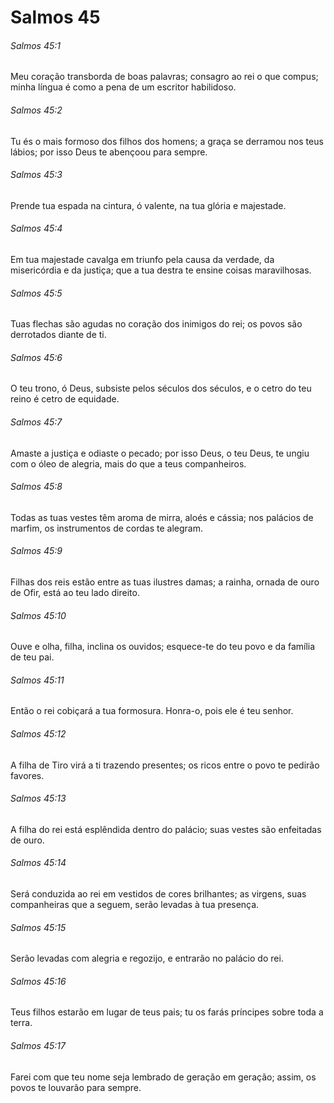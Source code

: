 # Salmos 45

###### Salmos 45:1

Meu coração transborda de boas palavras; consagro ao rei o que compus; minha língua é como a pena de um escritor habilidoso.

###### Salmos 45:2

Tu és o mais formoso dos filhos dos homens; a graça se derramou nos teus lábios; por isso Deus te abençoou para sempre.

###### Salmos 45:3

Prende tua espada na cintura, ó valente, na tua glória e majestade.

###### Salmos 45:4

Em tua majestade cavalga em triunfo pela causa da verdade, da misericórdia e da justiça; que a tua destra te ensine coisas maravilhosas.

###### Salmos 45:5

Tuas flechas são agudas no coração dos inimigos do rei; os povos são derrotados diante de ti.

###### Salmos 45:6

O teu trono, ó Deus, subsiste pelos séculos dos séculos, e o cetro do teu reino é cetro de equidade.

###### Salmos 45:7

Amaste a justiça e odiaste o pecado; por isso Deus, o teu Deus, te ungiu com o óleo de alegria, mais do que a teus companheiros.

###### Salmos 45:8

Todas as tuas vestes têm aroma de mirra, aloés e cássia; nos palácios de marfim, os instrumentos de cordas te alegram.

###### Salmos 45:9

Filhas dos reis estão entre as tuas ilustres damas; a rainha, ornada de ouro de Ofir, está ao teu lado direito.

###### Salmos 45:10

Ouve e olha, filha, inclina os ouvidos; esquece-te do teu povo e da família de teu pai.

###### Salmos 45:11

Então o rei cobiçará a tua formosura. Honra-o, pois ele é teu senhor.

###### Salmos 45:12

A filha de Tiro virá a ti trazendo presentes; os ricos entre o povo te pedirão favores.

###### Salmos 45:13

A filha do rei está esplêndida dentro do palácio; suas vestes são enfeitadas de ouro.

###### Salmos 45:14

Será conduzida ao rei em vestidos de cores brilhantes; as virgens, suas companheiras que a seguem, serão levadas à tua presença.

###### Salmos 45:15

Serão levadas com alegria e regozijo, e entrarão no palácio do rei.

###### Salmos 45:16

Teus filhos estarão em lugar de teus pais; tu os farás príncipes sobre toda a terra.

###### Salmos 45:17

Farei com que teu nome seja lembrado de geração em geração; assim, os povos te louvarão para sempre.

